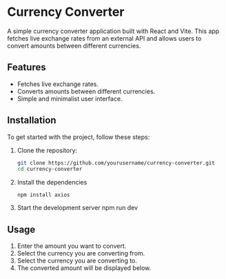 # Currency Converter

A simple currency converter application built with React and Vite. This app fetches live exchange rates from an external API and allows users to convert amounts between different currencies.

## Features

- Fetches live exchange rates.
- Converts amounts between different currencies.
- Simple and minimalist user interface.

## Installation

To get started with the project, follow these steps:

1. Clone the repository:
    ```bash
   git clone https://github.com/yourusername/currency-converter.git
   cd currency-converter

2. Install the dependencies
      ```npm install
      npm install axios

3. Start the development server
      npm run dev


## Usage
1. Enter the amount you want to convert.
2. Select the currency you are converting from.
3. Select the currency you are converting to.
4. The converted amount will be displayed below.
